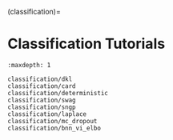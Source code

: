 (classification)=

# Classification Tutorials

```{toctree}
:maxdepth: 1

classification/dkl
classification/card
classification/deterministic
classification/swag
classification/sngp
classification/laplace
classification/mc_dropout
classification/bnn_vi_elbo
```
